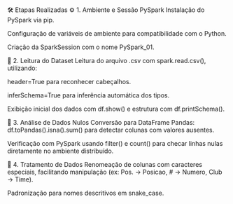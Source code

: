 
🛠️ Etapas Realizadas
⚙️ 1. Ambiente e Sessão PySpark
Instalação do PySpark via pip.

Configuração de variáveis de ambiente para compatibilidade com o Python.

Criação da SparkSession com o nome PySpark_01.

📂 2. Leitura do Dataset
Leitura do arquivo .csv com spark.read.csv(), utilizando:

header=True para reconhecer cabeçalhos.

inferSchema=True para inferência automática dos tipos.

Exibição inicial dos dados com df.show() e estrutura com df.printSchema().

🧪 3. Análise de Dados Nulos
Conversão para DataFrame Pandas: df.toPandas().isna().sum() para detectar colunas com valores ausentes.

Verificação com PySpark usando filter() e count() para checar linhas nulas diretamente no ambiente distribuído.

🧹 4. Tratamento de Dados
Renomeação de colunas com caracteres especiais, facilitando manipulação (ex: Pos. → Posicao, # → Numero, Club → Time).

Padronização para nomes descritivos em snake_case.


